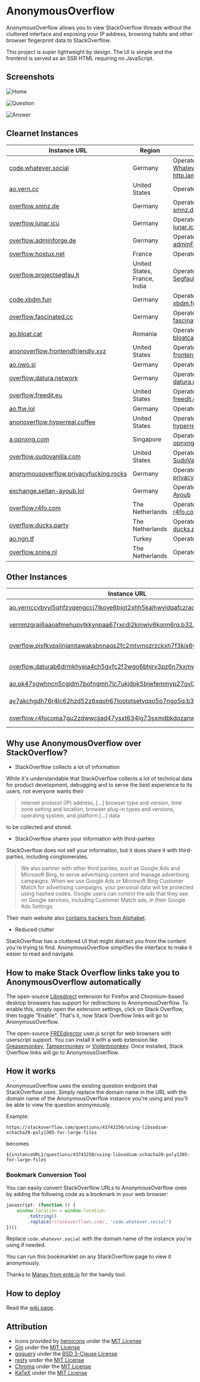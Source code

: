 # AnonymousOverflow

AnonymousOverflow allows you to view StackOverflow threads without the cluttered interface and exposing your IP address, browsing habits and other browser fingerprint data to StackOverflow.

This project is super lightweight by design. The UI is simple and the frontend is served as an SSR HTML requiring no JavaScript.

## Screenshots

![Home](https://files.horizon.pics/e2b9275c-1409-4978-801b-de981a8d3ae9?a=1&mime1=image&mime2=png)

![Question](https://files.horizon.pics/0f6b0036-87f0-4acd-9a0f-936b5c397a73?a=1&mime1=image&mime2=png)

![Answer](https://files.horizon.pics/861ec510-644b-43f2-9439-0a2cae841422?a=1&mime1=image&mime2=png)

## Clearnet Instances

| Instance URL                                                                              | Region                       | Notes                                                                                            |
| ----------------------------------------------------------------------------------------- | ---------------------------- | ------------------------------------------------------------------------------------------------ |
| [code.whatever.social](https://code.whatever.social)                                      | Germany                      | Operated by [Whatever Social](https://whatever.social) and [http.james](https://httpjames.space) |
| [ao.vern.cc](https://ao.vern.cc)                                                          | United States                | Operated by [vern.cc](https://vern.cc)                                                           |
| [overflow.smnz.de](https://overflow.smnz.de)                                              | Germany                      | Operated by [smnz.de](https://smnz.de)                                                           |
| [overflow.lunar.icu](https://overflow.lunar.icu)                                          | Germany                      | Operated by [lunar.icu](https://lunar.icu/)                                                      |
| [overflow.adminforge.de](https://overflow.adminforge.de/)                                 | Germany                      | Operated by [adminForge](https://adminforge.de/)                                                 |
| [overflow.hostux.net](https://overflow.hostux.net/)                                       | France                       | Operated by [Hostux](https://hostux.net/)                                                        |
| [overflow.projectsegfau.lt](https://overflow.projectsegfau.lt/)                           | United States, France, India | Operated by [Project Segfault](https://projectsegfau.lt/)                                        |
| [code.xbdm.fun](https://code.xbdm.fun)                                                    | Germany                      | Operated by [xbdm.fun](https://xbdm.fun)                                                         |
| [overflow.fascinated.cc](https://overflow.fascinated.cc/)                                 | Germany                      | Operated by [fascinated.cc](https://fascinated.cc/)                                              |
| [ao.bloat.cat](https://ao.bloat.cat)                                                      | Romania                      | Operated by [bloatcat.tk](https://bloat.cat)                                                     |
| [anonoverflow.frontendfriendly.xyz](https://anonoverflow.frontendfriendly.xyz/)           | United States                | Operated by [frontendfriendly.xyz](https://frontendfriendly.xyz/)                                |
| [ao.owo.si](https://ao.owo.si/)                                                           | Germany                      | Operated by [owo.si](https://owo.si/)                                                            |
| [overflow.datura.network](https://overflow.datura.network/)                               | Germany                      | Operated by [datura.network](https://datura.network)                                             |
| [overflow.freedit.eu](overflow.freedit.eu)                                                | United States                | Operated by [freedit.eu](https://freedit.eu)                                                     |
| [ao.ftw.lol](https://ao.ftw.lol)                                                          | Germany                      | Operated by [ftw.lol](https://ftw.lol)                                                           |
| [anonoverflow.hyperreal.coffee](https://anonoverflow.hyperreal.coffee)                    | United States                | Operated by [hyperreal.coffee](https://hyperreal.coffee)                                         |
| [a.opnxng.com](a.opnxng.com)                                                              | Singapore                    | Operated by [opnxng.com](https://about.opnxng.com)                                               |
| [overflow.sudovanilla.com](https://overflow.sudovanilla.com)                              | United States                | Operated by [SudoVanilla](https://sudovanilla.com)                                               |
| [anonymousoverflow.privacyfucking.rocks](https://anonymousoverflow.privacyfucking.rocks/) | Germany                      | Operated by [privacyfucking.rocks](https://privacyfucking.rocks)                                 |
| [exchange.seitan-ayoub.lol](https://exchange.seitan-ayoub.lol)                            | Germany                      | Operated by [Seitan Ayoub](https://seitan-ayoub.lol)                                             |
| [overflow.r4fo.com](https://overflow.r4fo.com)                                            | The Netherlands              | Operated by [r4fo.com](https://r4fo.com)                                                         |
| [overflow.ducks.party](https://overflow.ducks.party)                                      | The Netherlands              | Operated by [ducks.party](https://ducks.party)                                                   |
| [ao.ngn.tf](https://ao.ngn.tf)                                                            | Turkey                       | Operated by [ngn](https://ngn.tf)                                                                |
| [overflow.snine.nl](https://overflow.snine.nl)                                            | The Netherlands              | Operated by [snine](https://snine.nl)                                                            |

## Other Instances

| Instance URL                                                                                                                                               | Region          | Notes                                                     |
| ---------------------------------------------------------------------------------------------------------------------------------------------------------- | --------------- | --------------------------------------------------------- |
| [ao.vernccvbvyi5qhfzyqengccj7lkove6bjot2xhh5kajhwvidqafczrad.onion](http://ao.vernccvbvyi5qhfzyqengccj7lkove6bjot2xhh5kajhwvidqafczrad.onion)              | United States   | Operated by [vern.cc](https://vern.cc)                    |
| [vernmzgraj6aaoafmehupvtkkynpaa67rxcdj2kinwiy6konn6rq.b32.i2p](http://vernmzgraj6aaoafmehupvtkkynpaa67rxcdj2kinwiy6konn6rq.b32.i2p)                        | United States   | Operated by [vern.cc](https://vern.cc)                    |
| [overflow.pjsfkvpxlinjamtawaksbnnaqs2fc2mtvmozrzckxh7f3kis6yea25ad.onion](http://overflow.pjsfkvpxlinjamtawaksbnnaqs2fc2mtvmozrzckxh7f3kis6yea25ad.onion/) | Luxembourg      | Operated by [Project Segfault](https://projectsegfau.lt/) |
| [overflow.daturab6drmkhyeia4ch5gvfc2f3wgo6bhjrv3pz6n7kxmvoznlkq4yd.onion](http://overflow.daturab6drmkhyeia4ch5gvfc2f3wgo6bhjrv3pz6n7kxmvoznlkq4yd.onion/) | Germany         | Operated by [datura.network](https://datura.network)      |
| [ao.pk47sgwhncn5cgidm7bofngmh7lc7ukjdpk5bjwfemmyp27ovl25ikyd.onion](http://ao.pk47sgwhncn5cgidm7bofngmh7lc7ukjdpk5bjwfemmyp27ovl25ikyd.onion/)             | Germany         | Operated by [owo.si](https://owo.si/)                     |
| [ay7akchgdh76r4lc62hzd52z6xqoh67loototsetvqxo5o7ngo5q.b32.i2p](http://ay7akchgdh76r4lc62hzd52z6xqoh67loototsetvqxo5o7ngo5q.b32.i2p/)                       | Germany         | Operated by [owo.si](https://owo.si/)                     |
| [overflow.r4focoma7gu2zdwwcjjad47ysxt634lg73sxmdbkdozanwqslho5ohyd.onion](http://overflow.r4focoma7gu2zdwwcjjad47ysxt634lg73sxmdbkdozanwqslho5ohyd.onion)  | The Netherlands | Operated by [r4fo.com](https://r4fo.com)                  |

## Why use AnonymousOverflow over StackOverflow?

-   StackOverflow collects a lot of information

While it's understandable that StackOverflow collects a lot of technical data for product development, debugging and to serve the best experience to its users, not everyone wants their

> internet protocol (IP) address, [...] browser type and version, time zone setting and location, browser plug-in types and versions, operating system, and platform [...] data

to be collected and stored.

-   StackOverflow shares your information with third-parties

StackOverflow does not sell your information, but it does share it with third-parties, including conglomerates.

> We also partner with other third parties, such as Google Ads and Microsoft Bing, to serve advertising content and manage advertising campaigns. When we use Google Ads or Microsoft Bing Customer Match for advertising campaigns, your personal data will be protected using hashed codes.
> Google users can control the ads that they see on Google services, including Customer Match ads, in their Google Ads Settings.

Their main website also [contains trackers from Alphabet](https://themarkup.org/blacklight?url=stackoverflow.com).

-   Reduced clutter

StackOverflow has a cluttered UI that might distract you from the content you're trying to find. AnonymousOverflow simplifies the interface to make it easier to read and navigate.

## How to make Stack Overflow links take you to AnonymousOverflow automatically

The open-source [Libredirect](https://github.com/libredirect/libredirect) extension for Firefox and Chromium-based desktop browsers has support for redirections to AnonymousOverflow. To enable this, simply open the extension settings, click on Stack Overflow, then toggle "Enable". That's it, now Stack Overflow links will go to AnonymousOverflow.

The open-source [FREEdirector](https://openuserjs.org/scripts/sjehuda/FREEdirector) user.js script for web browsers with userscript support. You can install it with a web extension like [Greasemonkey](https://greasespot.net/), [Tampermonkey](https://tampermonkey.net/) or [Violentmonkey](https://violentmonkey.github.io/). Once installed, Stack Overflow links will go to AnonymousOverflow.

## How it works

AnonymousOverflow uses the existing question endpoint that StackOverflow uses. Simply replace the domain name in the URL with the domain name of the AnonymousOverflow instance you're using and you'll be able to view the question anonymously.

Example:

```
https://stackoverflow.com/questions/43743250/using-libsodium-xchacha20-poly1305-for-large-files
```

becomes

```
${instanceURL}/questions/43743250/using-libsodium-xchacha20-poly1305-for-large-files
```

### Bookmark Conversion Tool

You can easily convert StackOverflow URLs to AnonymousOverflow ones by adding the following code as a bookmark in your web browser:

```js
javascript: (function () {
    window.location = window.location
        .toString()
        .replace(/stackoverflow\.com/, 'code.whatever.social')
})()
```

Replace `code.whatever.social` with the domain name of the instance you're using if needed.

You can run this bookmarklet on any StackOverflow page to view it anonymously.

Thanks to [Manav from ente.io](https://ente.io/about) for the handy tool.

## How to deploy

Read the [wiki page](https://github.com/httpjamesm/AnonymousOverflow/wiki/Deployment).

## Attribution

-   Icons provided by [heroicons](https://heroicons.com) under the [MIT License](https://choosealicense.com/licenses/mit/)
-   [Gin](https://github.com/gin-gonic/gin) under the [MIT License](https://github.com/gin-gonic/gin/blob/master/LICENSE)
-   [goquery](https://github.com/PuerkitoBio/goquery) under the [BSD 3-Clause License](https://github.com/PuerkitoBio/goquery/blob/master/LICENSE)
-   [resty](https://github.com/go-resty/resty) under the [MIT License](https://github.com/go-resty/resty/blob/master/LICENSE)
-   [Chroma](https://github.com/alecthomas/chroma) under the [MIT License](https://github.com/alecthomas/chroma/blob/master/COPYING)
-   [KaTeX](https://github.com/KaTeX/KaTeX) under the [MIT License](https://github.com/KaTeX/KaTeX/blob/main/LICENSE)

